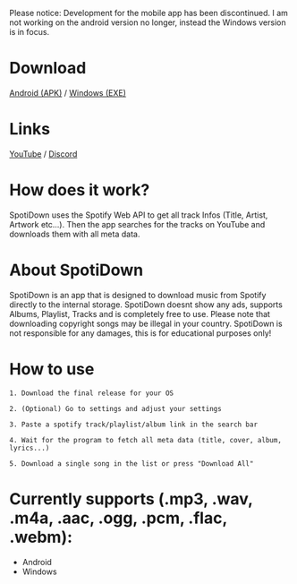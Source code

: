Please notice: Development for the mobile app has been discontinued. I am not working on the android version no longer, instead the Windows version is in focus.

# Download
[Android (APK)](https://github.com/IcySnex/SpotiDown/releases/download/1.1/spotidown-android-1.1.apk) / 
[Windows (EXE)](https://github.com/IcySnex/SpotiDown/releases/download/1.1/spotidown-windows-1.1.exe)

# Links
[YouTube](https://www.youtube.com/channel/UCkAQG8OkLKgi_WAR526pd9w) / 
[Discord](https://discord.gg/3ycHEVMhT4)

# How does it work?
SpotiDown uses the Spotify Web API to get all track Infos (Title, Artist, Artwork etc...). Then the app searches for the tracks on YouTube and downloads them with all meta data.

# About SpotiDown
SpotiDown is an app that is designed to download music from Spotify directly to the internal storage. SpotiDown doesnt show any ads, supports Albums, Playlist, Tracks and is completely free to use. Please note that downloading copyright songs may be illegal in your country. SpotiDown is not responsible for any damages, this is for educational purposes only!

# How to use
`1. Download the final release for your OS`

`2. (Optional) Go to settings and adjust your settings`

`3. Paste a spotify track/playlist/album link in the search bar`

`4. Wait for the program to fetch all meta data (title, cover, album, lyrics...)`

`5. Download a single song in the list or press "Download All"`

# Currently supports (.mp3, .wav, .m4a, .aac, .ogg, .pcm, .flac, .webm):
- Android
- Windows
